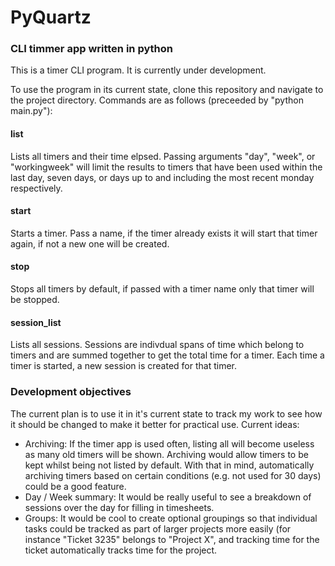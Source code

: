 # PyQuartz

### CLI timmer app written in python

This is a timer CLI program.  It is currently under development. 

To use the program in its current state, clone this repository and navigate to the project directory.  Commands are as follows (preceeded by "python main.py"):

#### list

Lists all timers and their time elpsed.  Passing arguments "day", "week", or "workingweek" will limit the results to timers that have been used within the last day, seven days, or days up to and including the most recent monday respectively.


#### start 

Starts a timer.  Pass a name, if the timer already exists it will start that timer again, if not a new one will be created.


#### stop

Stops all timers by default, if passed with a timer name only that timer will be stopped.


#### session_list 

Lists all sessions. Sessions are indivdual spans of time which belong to timers and are summed together to get the total time for a timer.  Each time a timer is started, a new session is created for that timer.


### Development objectives

The current plan is to use it in it's current state to track my work to see how it should be changed to make it better for practical use.  Current ideas:

- Archiving: If the timer app is used often, listing all will become useless as many old timers will be shown.  Archiving would allow timers to be kept whilst being not listed by default. With that in mind, automatically archiving timers based on certain conditions (e.g. not used for 30 days) could be a good feature.
- Day / Week summary:  It would be really useful to see a breakdown of sessions over the day for filling in timesheets. 
- Groups: It would be cool to create optional groupings so that individual tasks could be tracked as part of larger projects more easily (for instance "Ticket 3235" belongs to "Project X", and tracking time for the ticket automatically tracks time for the project.
